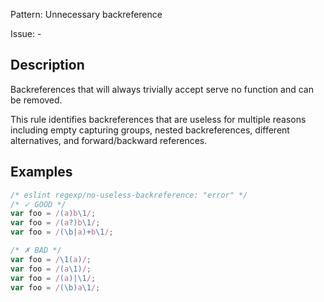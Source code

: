 Pattern: Unnecessary backreference

Issue: -

## Description

Backreferences that will always trivially accept serve no function and can be removed.

This rule identifies backreferences that are useless for multiple reasons including empty capturing groups, nested backreferences, different alternatives, and forward/backward references.

## Examples

```js
/* eslint regexp/no-useless-backreference: "error" */
/* ✓ GOOD */
var foo = /(a)b\1/;
var foo = /(a?)b\1/;
var foo = /(\b|a)+b\1/;

/* ✗ BAD */
var foo = /\1(a)/;
var foo = /(a\1)/;
var foo = /(a)|\1/;
var foo = /(\b)a\1/;
```

